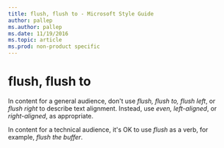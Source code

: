 ```yaml
---
title: flush, flush to - Microsoft Style Guide
author: pallep
ms.author: pallep
ms.date: 11/19/2016
ms.topic: article
ms.prod: non-product specific
---
```


# flush, flush to

In content for a general audience, don't use *flush, flush to, flush left*, or *flush right* to describe text alignment. Instead, use *even, left-aligned*, or *right-aligned*, as appropriate.

In content for a technical audience, it's OK to use *flush* as a verb, for example, *flush the buffer*.
